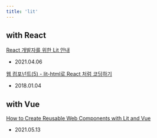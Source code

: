 ```yaml
---
title: 'lit'
---
```


## with React

[React 개발자를 위한 Lit 안내](https://codelabs.developers.google.com/codelabs/lit-2-for-react-devs?hl=ko#0)

-   2021.04.06

[웹 컴포넌트(5) - lit-html로 React 처럼 코딩하기](https://meetup.toast.com/posts/139)

-   2018.01.04

## with Vue

[How to Create Reusable Web Components with Lit and Vue](https://dval.dev/blog/lit-web-components-tutorial/)

-   2021.05.13
